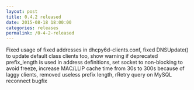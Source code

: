 ```yaml
---
layout: post
title: 0.4.2 released
date: 2015-08-18 18:00:00
categories: releases
permalink: /0-4-2-released
---
```


Fixed usage of fixed addresses in dhcpy6d-clients.conf, fixed DNSUpdate() to update default class clients too, show warning if deprecated prefix\_length is used in address definitions, set socket to non-blocking to avoid freeze, increase MAC/LLIP cache time from 30s to 300s because of laggy clients, removed useless prefix length, rRetry query on MySQL reconnect bugfix


